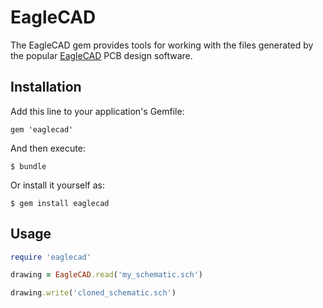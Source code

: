 # EagleCAD

The EagleCAD gem provides tools for working with the files generated by the popular [EagleCAD](http://www.cadsoftusa.com/) PCB design software. 

## Installation

Add this line to your application's Gemfile:

    gem 'eaglecad'

And then execute:

    $ bundle

Or install it yourself as:

    $ gem install eaglecad

## Usage

```ruby
require 'eaglecad'

drawing = EagleCAD.read('my_schematic.sch')

drawing.write('cloned_schematic.sch')
```
